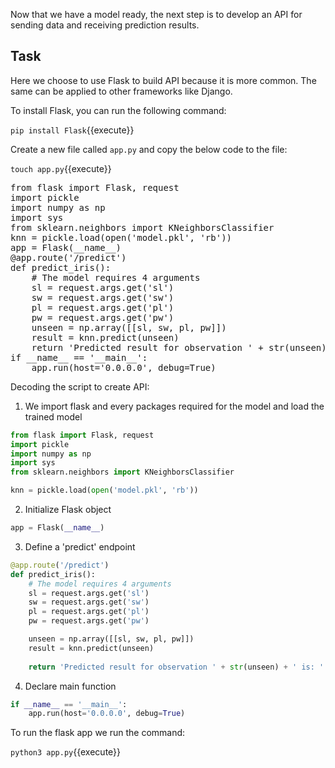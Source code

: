 Now that we have a model ready, the next step is to develop an API for sending data and receiving prediction results.

## Task

Here we choose to use Flask to build API because it is more common. The same can be applied to other frameworks like Django.

To install Flask, you can run the following command:

`pip install Flask`{{execute}}

Create a new file called `app.py` and copy the below code to the file:

`touch app.py`{{execute}}

<pre class="file" data-target="clipboard">
from flask import Flask, request
import pickle 
import numpy as np
import sys
from sklearn.neighbors import KNeighborsClassifier
knn = pickle.load(open('model.pkl', 'rb'))
app = Flask(__name__)
@app.route('/predict')
def predict_iris():
    # The model requires 4 arguments
    sl = request.args.get('sl')
    sw = request.args.get('sw')
    pl = request.args.get('pl')
    pw = request.args.get('pw')
    unseen = np.array([[sl, sw, pl, pw]])
    result = knn.predict(unseen)
    return 'Predicted result for observation ' + str(unseen) + ' is: ' + str(result)   
if __name__ == '__main__':
    app.run(host='0.0.0.0', debug=True)
</pre>



Decoding the script to create API:

1. We import flask and every packages required for the model and load the trained model

```python
from flask import Flask, request
import pickle 
import numpy as np
import sys
from sklearn.neighbors import KNeighborsClassifier

knn = pickle.load(open('model.pkl', 'rb'))
```

2. Initialize Flask object

``` python
app = Flask(__name__)
```

3. Define a 'predict' endpoint

```python
@app.route('/predict')
def predict_iris():
    # The model requires 4 arguments
    sl = request.args.get('sl')
    sw = request.args.get('sw')
    pl = request.args.get('pl')
    pw = request.args.get('pw')

    unseen = np.array([[sl, sw, pl, pw]])
    result = knn.predict(unseen)
    
    return 'Predicted result for observation ' + str(unseen) + ' is: ' + str(result)
```

4. Declare main function

```python
if __name__ == '__main__':
    app.run(host='0.0.0.0', debug=True)
```



To run the flask app we run the command:

`python3 app.py`{{execute}}

